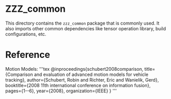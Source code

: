 # ZZZ_common

This directory contains the `zzz_common` package that is commonly used. It also imports other common dependencies like tensor operation library, build configurations, etc.

# Reference

Motion Models:
'''tex
@inproceedings{schubert2008comparison,
  title={Comparison and evaluation of advanced motion models for vehicle tracking},
  author={Schubert, Robin and Richter, Eric and Wanielik, Gerd},
  booktitle={2008 11th international conference on information fusion},
  pages={1--6},
  year={2008},
  organization={IEEE}
}
'''

